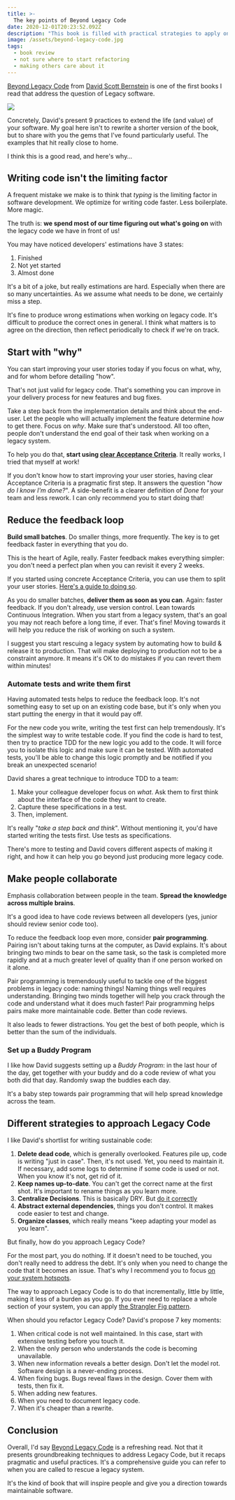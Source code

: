 ```yaml
---
title: >-
  The key points of Beyond Legacy Code
date: 2020-12-01T20:23:52.092Z
description: "This book is filled with practical strategies to apply on Legacy systems. Here's my summary of its salient points."
image: /assets/beyond-legacy-code.jpg
tags:
  - book review
  - not sure where to start refactoring
  - making others care about it
---
```


[Beyond Legacy Code](https://www.google.com/search?q=beyond+legacy+code) from [David Scott Bernstein](https://twitter.com/ToBeAgile) is one of the first books I read that address the question of Legacy software.

![](/assets/beyond-legacy-code.jpg)

Concretely, David's present 9 practices to extend the life (and value) of your software. My goal here isn't to rewrite a shorter version of the book, but to share with you the gems that I've found particularly useful. The examples that hit really close to home.

I think this is a good read, and here's why…

## Writing code isn't the limiting factor

A frequent mistake we make is to think that _typing_ is the limiting factor in software development. We optimize for writing code faster. Less boilerplate. More magic.

The truth is: **we spend most of our time figuring out what's going on** with the legacy code we have in front of us!

You may have noticed developers' estimations have 3 states:

1. Finished
2. Not yet started
3. Almost done

It's a bit of a joke, but really estimations are hard. Especially when there are so many uncertainties. As we assume what needs to be done, we certainly miss a step.

It's fine to produce wrong estimations when working on legacy code. It's difficult to produce the correct ones in general. I think what matters is to agree on the direction, then reflect periodically to check if we're on track.

## Start with "why"

You can start improving your user stories today if you focus on what, why, and for whom before detailing "how".

That's not just valid for legacy code. That's something you can improve in your delivery process for new features and bug fixes.

Take a step back from the implementation details and think about the end-user. Let the people who will actually implement the feature determine _how_ to get there. Focus on _why_. Make sure that's understood. All too often, people don't understand the end goal of their task when working on a legacy system.

To help you do that, **start using [clear Acceptance Criteria](https://rubygarage.org/blog/clear-acceptance-criteria-and-why-its-important)**. It really works, I tried that myself at work!

If you don't know how to start improving your user stories, having clear Acceptance Criteria is a pragmatic first step. It answers the question "_how do I know I'm done?_". A side-benefit is a clearer definition of _Done_ for your team and less rework. I can only recommend you to start doing that!

## Reduce the feedback loop

**Build small batches**. Do smaller things, more frequently. The key is to get feedback faster in everything that you do.

This is the heart of Agile, really. Faster feedback makes everything simpler: you don't need a perfect plan when you can revisit it every 2 weeks.

If you started using concrete Acceptance Criteria, you can use them to split your user stories. [Here's a guide to doing so](https://www.humanizingwork.com/the-humanizing-work-guide-to-splitting-user-stories/).

As you do smaller batches, **deliver them as soon as you can**. Again: faster feedback. If you don't already, use version control. Lean towards Continuous Integration. When you start from a legacy system, that's an goal you may not reach before a long time, if ever. That's fine! Moving towards it will help you reduce the risk of working on such a system.

I suggest you start rescuing a legacy system by automating how to build & release it to production. That will make deploying to production not to be a constraint anymore. It means it's OK to do mistakes if you can revert them within minutes!

### Automate tests and write them first

Having automated tests helps to reduce the feedback loop. It's not something easy to set up on an existing code base, but it's only when you start putting the energy in that it would pay off.

For the new code you write, writing the test first can help tremendously. It's the simplest way to write testable code. If you find the code is hard to test, then try to practice TDD for the new logic you add to the code. It will force you to isolate this logic and make sure it can be tested. With automated tests, you'll be able to change this logic promptly and be notified if you break an unexpected scenario!

David shares a great technique to introduce TDD to a team:

1. Make your colleague developer focus on _what_. Ask them to first think about the interface of the code they want to create.
2. Capture these specifications in a test.
3. Then, implement.

It's really "_take a step back and think_". Without mentioning it, you'd have started writing the tests first. Use tests as specifications.

There's more to testing and David covers different aspects of making it right, and how it can help you go beyond just producing more legacy code.

## Make people collaborate

Emphasis collaboration between people in the team. **Spread the knowledge across multiple brains**.

It's a good idea to have code reviews between all developers (yes, junior should review senior code too).

To reduce the feedback loop even more, consider **pair programming**. Pairing isn't about taking turns at the computer, as David explains. It's about bringing two minds to bear on the same task, so the task is completed more rapidly and at a much greater level of quality than if one person worked on it alone.

Pair programming is tremendously useful to tackle one of the biggest problems in legacy code: naming things! Naming things well requires understanding. Bringing two minds together will help you crack through the code and understand what it does much faster! Pair programming helps pairs make more maintainable code. Better than code reviews.

It also leads to fewer distractions. You get the best of both people, which is better than the sum of the individuals.

### Set up a Buddy Program

I like how David suggests setting up a _Buddy Program_: in the last hour of the day, get together with your buddy and do a code review of what you both did that day. Randomly swap the buddies each day.

It's a baby step towards pair programming that will help spread knowledge across the team.

## Different strategies to approach Legacy Code

I like David's shortlist for writing sustainable code:

1. **Delete dead code**, which is generally overlooked. Features pile up, code is writing "just in case". Then, it's not used. Yet, you need to maintain it. If necessary, add some logs to determine if some code is used or not. When you know it's not, get rid of it.
2. **Keep names up-to-date**. You can't get the correct name at the first shot. It's important to rename things as you learn more.
3. **Centralize Decisions**. This is basically DRY. But [do it correctly](https://understandlegacycode.com/blog/refactoring-rule-of-three/)
4. **Abstract external dependencies**, things you don't control. It makes code easier to test and change.
5. **Organize classes**, which really means "keep adapting your model as you learn".

But finally, how do you approach Legacy Code?

For the most part, you do nothing. If it doesn't need to be touched, you don't really need to address the debt. It's only when you need to change the code that it becomes an issue. That's why I recommend you to focus [on your system hotspots](https://understandlegacycode.com/blog/focus-refactoring-with-hotspots-analysis/).

The way to approach Legacy Code is to do that incrementally, little by little, making it less of a burden as you go. If you ever need to replace a whole section of your system, you can apply [the Strangler Fig pattern](https://understandlegacycode.com/blog/avoid-rewriting-a-legacy-system-from-scratch-by-strangling-it/).

When should you refactor Legacy Code? David's propose 7 key moments:

1. When critical code is not well maintained. In this case, start with extensive testing before you touch it.
2. When the only person who understands the code is becoming unavailable.
3. When new information reveals a better design. Don't let the model rot. Software design is a never-ending process.
4. When fixing bugs. Bugs reveal flaws in the design. Cover them with tests, then fix it.
5. When adding new features.
6. When you need to document legacy code.
7. When it's cheaper than a rewrite.

## Conclusion

Overall, I'd say [Beyond Legacy Code](https://www.google.com/search?q=beyond+legacy+code) is a refreshing read. Not that it presents groundbreaking techniques to address Legacy Code, but it recaps pragmatic and useful practices. It's a comprehensive guide you can refer to when you are called to rescue a legacy system.

It's the kind of book that will inspire people and give you a direction towards maintainable software.
